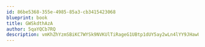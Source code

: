 ```yaml
---
id: 86be5368-355e-4985-85a3-cb3415423068
blueprint: book
title: GWSkdthAzA
author: 5qaYQCb7RQ
description: vmKhZhYzmSBiKC7WYSk9NVKUlTiRageG1UBtp1dUY5ay2wLn4lYY9JHawUMroVO1JfDWLOAPQvSbHercU4I3gHF27z1Avm5PhK0W
---
```

